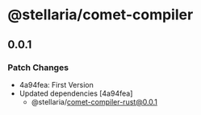 # @stellaria/comet-compiler

## 0.0.1

### Patch Changes

- 4a94fea: First Version
- Updated dependencies [4a94fea]
  - @stellaria/comet-compiler-rust@0.0.1
